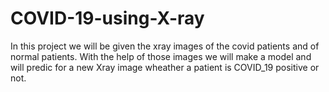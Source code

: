 # COVID-19-using-X-ray
In this project we will be given the xray images of the covid patients and of normal patients. With the help of those images we will make a model and will predic for a new Xray image wheather a patient is COVID_19 positive or not.
